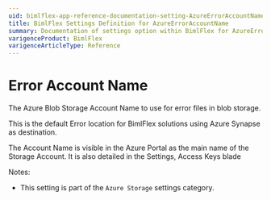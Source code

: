 ```yaml
---
uid: bimlflex-app-reference-documentation-setting-AzureErrorAccountName
title: BimlFlex Settings Definition for AzureErrorAccountName
summary: Documentation of settings option within BimlFlex for AzureErrorAccountName
varigenceProduct: BimlFlex
varigenceArticleType: Reference
---
```


# Error Account Name

The Azure Blob Storage Account Name to use for error files in blob storage.

This is the default Error location for BimlFlex solutions using Azure Synapse as destination.

The Account Name is visible in the Azure Portal as the main name of the Storage Account. It is also detailed in the Settings, Access Keys blade

Notes:
* This setting is part of the `Azure Storage` settings category.
